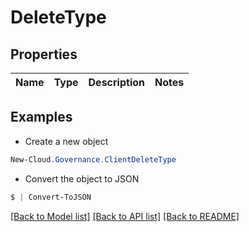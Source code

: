 # DeleteType
## Properties

Name | Type | Description | Notes
------------ | ------------- | ------------- | -------------

## Examples

- Create a new object
```powershell
New-Cloud.Governance.ClientDeleteType 
```

- Convert the object to JSON
```powershell
$ | Convert-ToJSON
```


[[Back to Model list]](../README.md#documentation-for-models) [[Back to API list]](../README.md#documentation-for-api-endpoints) [[Back to README]](../README.md)

